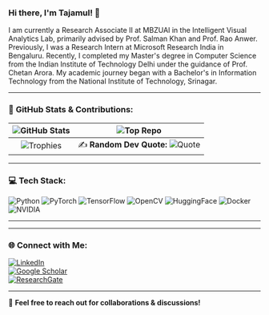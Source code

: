 ### Hi there, I'm Tajamul! 👋  

I am currently a Research Associate II at MBZUAI in the Intelligent Visual Analytics Lab, primarily advised by Prof. Salman Khan and Prof. Rao Anwer. Previously, I was a Research Intern at Microsoft Research India in Bengaluru. Recently, I completed my Master's degree in Computer Science from the Indian Institute of Technology Delhi under the guidance of Prof. Chetan Arora. My academic journey began with a Bachelor's in Information Technology from the National Institute of Technology, Srinagar.

---

### 🚀 **GitHub Stats & Contributions:**  

| ![GitHub Stats](https://github-readme-stats.vercel.app/api?username=Tajamul21&show_icons=true&theme=tokyonight) | ![Top Repo](https://github-contributor-stats.vercel.app/api?username=Tajamul21&theme=tokyonight) |
|:---:|:---:|
| ![Trophies](https://github-profile-trophy.vercel.app/?username=Tajamul21&theme=tokyonight) | ✍️ **Random Dev Quote:** ![Quote](https://quotes-github-readme.vercel.app/api?type=horizontal&theme=tokyonight) |



---

### 💻 **Tech Stack:**  
![Python](https://img.shields.io/badge/Python-3776AB?style=for-the-badge&logo=python&logoColor=white)  ![PyTorch](https://img.shields.io/badge/PyTorch-EE4C2C?style=for-the-badge&logo=pytorch&logoColor=white)  ![TensorFlow](https://img.shields.io/badge/TensorFlow-FF6F00?style=for-the-badge&logo=tensorflow&logoColor=white)  ![OpenCV](https://img.shields.io/badge/OpenCV-5C3EE8?style=for-the-badge&logo=opencv&logoColor=white)  ![HuggingFace](https://img.shields.io/badge/Hugging%20Face-FFCC00?style=for-the-badge&logo=huggingface&logoColor=black)  ![Docker](https://img.shields.io/badge/Docker-2496ED?style=for-the-badge&logo=docker&logoColor=white)  ![NVIDIA](https://img.shields.io/badge/NVIDIA-GPU-76B900?style=for-the-badge&logo=nvidia&logoColor=white)  

---


---

### 🌐 **Connect with Me:**  
[![LinkedIn](https://img.shields.io/badge/LinkedIn-0077B5?style=for-the-badge&logo=linkedin&logoColor=white)](your-linkedin-url)  
[![Google Scholar](https://img.shields.io/badge/Google%20Scholar-4285F4?style=for-the-badge&logo=googlescholar&logoColor=white)](your-google-scholar-url)  
[![ResearchGate](https://img.shields.io/badge/ResearchGate-00CCBB?style=for-the-badge&logo=researchgate&logoColor=white)](your-researchgate-url)  

---



🚀 **Feel free to reach out for collaborations & discussions!**  

